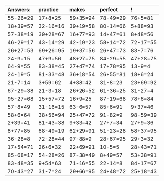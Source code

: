 | Answers: | practice | makes | perfect | ! |
| :--- | :--- | :--- | :--- | :--- |
| 55-26=29 | 17+8=25 | 59+35=94 | 78-49=29 | 76+5=81 | 
| 18+39=57 | 32-16=16 | 39+19=58 | 80-14=66 | 5+88=93 | 
| 57-38=19 | 39+28=67 | 16+77=93 | 14+47=61 | 8+48=56 | 
| 46-29=17 | 43-14=29 | 42-19=23 | 58+14=72 | 72-17=55 | 
| 26+27=53 | 69+26=95 | 19+37=56 | 26+47=73 | 83-7=76 | 
| 24-9=15 | 47+9=56 | 48+27=75 | 84-29=55 | 47+28=75 | 
| 64-9=55 | 83-38=45 | 27+47=74 | 17+78=95 | 13-9=4 | 
| 24-19=5 | 81-33=48 | 36+18=54 | 26+55=81 | 18+6=24 | 
| 21-7=14 | 3+59=62 | 4+38=42 | 31-8=23 | 23+69=92 | 
| 67-29=38 | 21-3=18 | 26+26=52 | 61-36=25 | 31-27=4 | 
| 95-27=68 | 15+57=72 | 16+9=25 | 87-19=68 | 78+6=84 | 
| 57-8=49 | 31-16=15 | 63-6=57 | 85+6=91 | 9+37=46 | 
| 58+6=64 | 38+56=94 | 25+47=72 | 91-82=9 | 98-59=39 | 
| 2+39=41 | 81-43=38 | 9+33=42 | 27+7=34 | 27+9=36 | 
| 8+77=85 | 68-49=19 | 62+29=91 | 51-23=28 | 58+37=95 | 
| 36-28=8 | 72-28=44 | 97-88=9 | 28+67=95 | 29+3=32 | 
| 17+54=71 | 26+6=32 | 22+69=91 | 10-5=5 | 28+43=71 | 
| 85-68=17 | 54-28=26 | 87-38=49 | 8+49=57 | 53+38=91 | 
| 83-48=35 | 9+54=63 | 71-16=55 | 22-14=8 | 84-17=67 | 
| 70-43=27 | 31-7=24 | 29+66=95 | 24+48=72 | 25+18=43 | 

